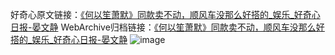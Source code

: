 好奇心原文链接：[《何以笙萧默》同款卖不动，顺风车没那么好搭的_娱乐_好奇心日报-晏文静](https://www.qdaily.com/articles/5865.html)
WebArchive归档链接：[《何以笙萧默》同款卖不动，顺风车没那么好搭的_娱乐_好奇心日报-晏文静](http://web.archive.org/web/20190623165540/https://www.qdaily.com/articles/5865.html)
![image](http://ww3.sinaimg.cn/large/007d5XDply1g3w99llf82j30u02kue81)